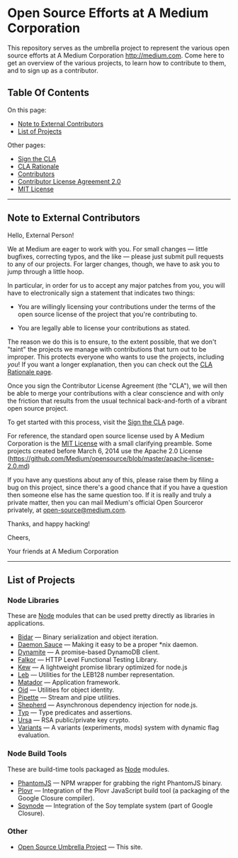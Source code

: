 Open Source Efforts at A Medium Corporation
==============================================

This repository serves as the umbrella project to represent the
various open source efforts at A Medium Corporation
<http://medium.com>. Come here to get an overview of the various
projects, to learn how to contribute to them, and to sign up as a
contributor.

Table Of Contents
-----------------

On this page:

* [Note to External Contributors](#note-to-external-contributors)
* [List of Projects](#list-of-projects)

Other pages:

* [Sign the CLA](https://github.com/Medium/opensource/blob/master/sign-cla.md)
* [CLA Rationale](https://github.com/Medium/opensource/blob/master/cla-rationale.md)
* [Contributors](https://github.com/Medium/opensource/blob/master/contributors)
* [Contributor License Agreement 2.0](https://github.com/Medium/opensource/blob/master/cla-2.0.md)
* [MIT License](https://github.com/Medium/opensource/blob/master/mit-license.md)

* * * * * * * * * * * * * * * * * * * * * * * * * * * * * * * *

Note to External Contributors
-----------------------------

Hello, External Person!

We at Medium are eager to work with you. For small changes &mdash;
little bugfixes, correcting typos, and the like &mdash; please just
submit pull requests to any of our projects. For larger changes,
though, we have to ask you to jump through a little hoop.

In particular, in order for us to accept any major patches from you,
you will have to electronically sign a statement that indicates two
things:

* You are willingly licensing your contributions under the terms of
  the open source license of the project that you're contributing to.

* You are legally able to license your contributions as stated.

The reason we do this is to ensure, to the extent possible, that we
don't "taint" the projects we manage with contributions that turn out
to be improper. This protects everyone who wants to use the projects,
including *you*! If you want a longer explanation, then you can check
out the [CLA Rationale
page](https://github.com/Medium/opensource/blob/master/cla-rationale.md).

Once you sign the Contributor License Agreement (the "CLA"),
we will then be able to merge your contributions with a clear
conscience and with only the friction that results from the usual
technical back-and-forth of a vibrant open source project.

To get started with this process, visit the
[Sign the CLA](https://github.com/Medium/opensource/blob/master/sign-cla.md)
page.

For reference, the standard open source license used by A Medium
Corporation is the
[MIT License](https://github.com/Medium/opensource/blob/master/mit-license.md)
with a small clarifying preamble. Some projects created before March 6, 2014 use
the Apache 2.0 License (https://github.com/Medium/opensource/blob/master/apache-license-2.0.md)

If you have any questions about any of this, please raise them by
filing a bug on this project, since there's a good chance that if you
have a question then someone else has the same question too. If it is
really and truly a private matter, then you can mail Medium's
official Open Sourceror privately, at
[open-source@medium.com](mailto:open-source@medium.com).

Thanks, and happy hacking!

Cheers,

Your friends at A Medium Corporation

* * * * * * * * * * * * * * * * * * * * * * * * * * * * * * * *

List of Projects
----------------

### Node Libraries

These are [Node](http://nodejs.org/) modules that can be used pretty directly as
libraries in applications.

* [Bidar](https://github.com/Medium/bidar) &mdash; Binary serialization
  and object iteration.
* [Daemon Sauce](https://github.com/Medium/daemonsauce) &mdash; Making
  it easy to be a proper *nix daemon.
* [Dynamite](https://github.com/Medium/dynamite) &mdash; A promise-based DynamoDB client.
* [Falkor](https://github.com/Medium/falkor) &mdash; HTTP Level Functional
  Testing Library.
* [Kew](https://github.com/Medium/kew) &mdash; A lightweight promise library optimized for node.js
* [Leb](https://github.com/Medium/leb) &mdash; Utilities for the LEB128
  number representation.
* [Matador](https://github.com/Medium/matador) &mdash; Application
  framework.
* [Oid](https://github.com/Medium/oid) &mdash; Utilities for object
  identity.
* [Pipette](https://github.com/Medium/pipette) &mdash; Stream and pipe
  utilities.
* [Shepherd](https://github.com/Medium/shepherd) &mdash;
  Asynchronous dependency injection for node.js.
* [Typ](https://github.com/Medium/typ) &mdash; Type predicates and
  assertions.
* [Ursa](https://github.com/Medium/ursa) &mdash; RSA public/private key
  crypto.
* [Variants](https://github.com/Medium/variants) &mdash; A variants
  (experiments, mods) system with dynamic flag evaluation.

### Node Build Tools

These are build-time tools packaged as [Node](http://nodejs.org/) modules.

* [PhantomJS](https://github.com/Medium/phantomjs) &mdash; NPM wrapper for
  grabbing the right PhantomJS binary.
* [Plovr](https://github.com/Medium/plovr) &mdash; Integration of
  the Plovr JavaScript build tool (a packaging of the Google Closure compiler).
* [Soynode](https://github.com/Medium/soynode) &mdash; Integration of
  the Soy template system (part of Google Closure).

### Other

* [Open Source Umbrella Project](https://github.com/Medium/opensource)
  &mdash; This site.
